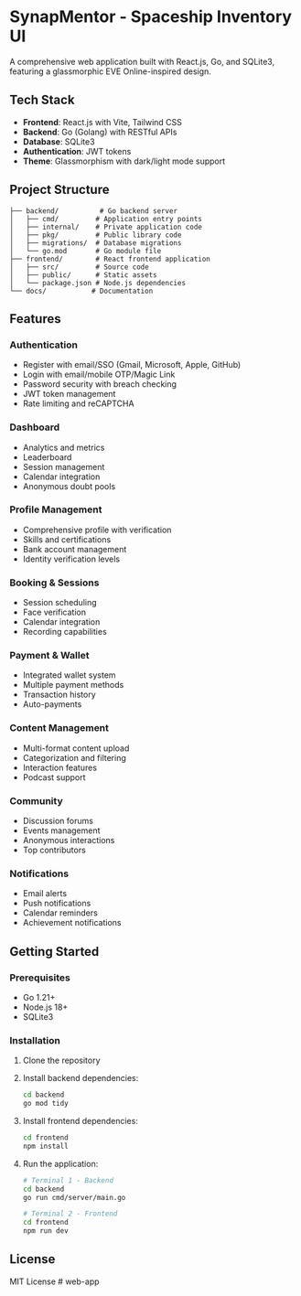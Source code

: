 # SynapMentor - Spaceship Inventory UI

A comprehensive web application built with React.js, Go, and SQLite3, featuring a glassmorphic EVE Online-inspired design.

## Tech Stack

- **Frontend**: React.js with Vite, Tailwind CSS
- **Backend**: Go (Golang) with RESTful APIs
- **Database**: SQLite3
- **Authentication**: JWT tokens
- **Theme**: Glassmorphism with dark/light mode support

## Project Structure

```
├── backend/          # Go backend server
│   ├── cmd/         # Application entry points
│   ├── internal/    # Private application code
│   ├── pkg/         # Public library code
│   ├── migrations/  # Database migrations
│   └── go.mod       # Go module file
├── frontend/        # React frontend application
│   ├── src/         # Source code
│   ├── public/      # Static assets
│   └── package.json # Node.js dependencies
└── docs/           # Documentation
```

## Features

### Authentication
- Register with email/SSO (Gmail, Microsoft, Apple, GitHub)
- Login with email/mobile OTP/Magic Link
- Password security with breach checking
- JWT token management
- Rate limiting and reCAPTCHA

### Dashboard
- Analytics and metrics
- Leaderboard
- Session management
- Calendar integration
- Anonymous doubt pools

### Profile Management
- Comprehensive profile with verification
- Skills and certifications
- Bank account management
- Identity verification levels

### Booking & Sessions
- Session scheduling
- Face verification
- Calendar integration
- Recording capabilities

### Payment & Wallet
- Integrated wallet system
- Multiple payment methods
- Transaction history
- Auto-payments

### Content Management
- Multi-format content upload
- Categorization and filtering
- Interaction features
- Podcast support

### Community
- Discussion forums
- Events management
- Anonymous interactions
- Top contributors

### Notifications
- Email alerts
- Push notifications
- Calendar reminders
- Achievement notifications

## Getting Started

### Prerequisites
- Go 1.21+
- Node.js 18+
- SQLite3

### Installation

1. Clone the repository
2. Install backend dependencies:
   ```bash
   cd backend
   go mod tidy
   ```

3. Install frontend dependencies:
   ```bash
   cd frontend
   npm install
   ```

4. Run the application:
   ```bash
   # Terminal 1 - Backend
   cd backend
   go run cmd/server/main.go

   # Terminal 2 - Frontend
   cd frontend
   npm run dev
   ```

## License

MIT License
#   w e b - a p p  
 